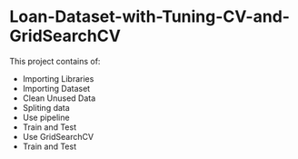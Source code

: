 # Loan-Dataset-with-Tuning-CV-and-GridSearchCV
This project contains of:
- Importing Libraries
- Importing Dataset
- Clean Unused Data
- Spliting data
- Use pipeline
- Train and Test
- Use GridSearchCV
- Train and Test
